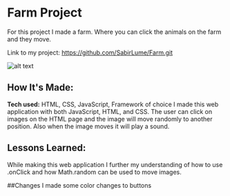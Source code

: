 # Farm Project
For this project I made a farm. Where you can click the animals on the farm and they move.



Link to my project: https://github.com/SabirLume/Farm.git

![alt text](slot.png)

## How It's Made:

**Tech used:** HTML, CSS, JavaScript, Framework of choice
I made this web application with both JavaScript, HTML, and CSS. The user can click on images on the HTML page and the image will move randomly to another position. Also when the image moves it will play a sound.


## Lessons Learned:

While making this web application I further my understanding of how to use .onClick and how Math.random can be used to move images. 


##Changes
I made some color changes to buttons